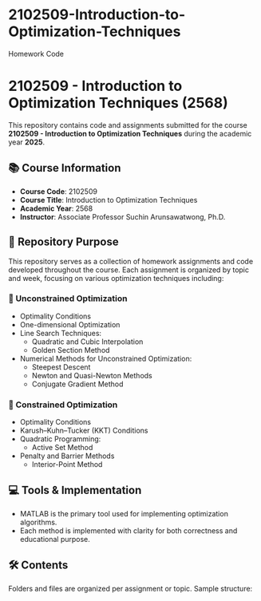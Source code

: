 # 2102509-Introduction-to-Optimization-Techniques
Homework Code
# 2102509 - Introduction to Optimization Techniques (2568)

This repository contains code and assignments submitted for the course **2102509 - Introduction to Optimization Techniques** during the academic year **2025**.

## 📚 Course Information

- **Course Code**: 2102509  
- **Course Title**: Introduction to Optimization Techniques  
- **Academic Year**: 2568  
- **Instructor**: Associate Professor Suchin Arunsawatwong, Ph.D.

## 📁 Repository Purpose

This repository serves as a collection of homework assignments and code developed throughout the course. Each assignment is organized by topic and week, focusing on various optimization techniques including:

### 📌 Unconstrained Optimization
- Optimality Conditions
- One-dimensional Optimization
- Line Search Techniques:
  - Quadratic and Cubic Interpolation
  - Golden Section Method
- Numerical Methods for Unconstrained Optimization:
  - Steepest Descent
  - Newton and Quasi-Newton Methods
  - Conjugate Gradient Method

### 📌 Constrained Optimization
- Optimality Conditions
- Karush–Kuhn–Tucker (KKT) Conditions
- Quadratic Programming:
  - Active Set Method
- Penalty and Barrier Methods
  - Interior-Point Method

## 💻 Tools & Implementation

- MATLAB is the primary tool used for implementing optimization algorithms.
- Each method is implemented with clarity for both correctness and educational purpose.


## 🛠 Contents

Folders and files are organized per assignment or topic. Sample structure:

